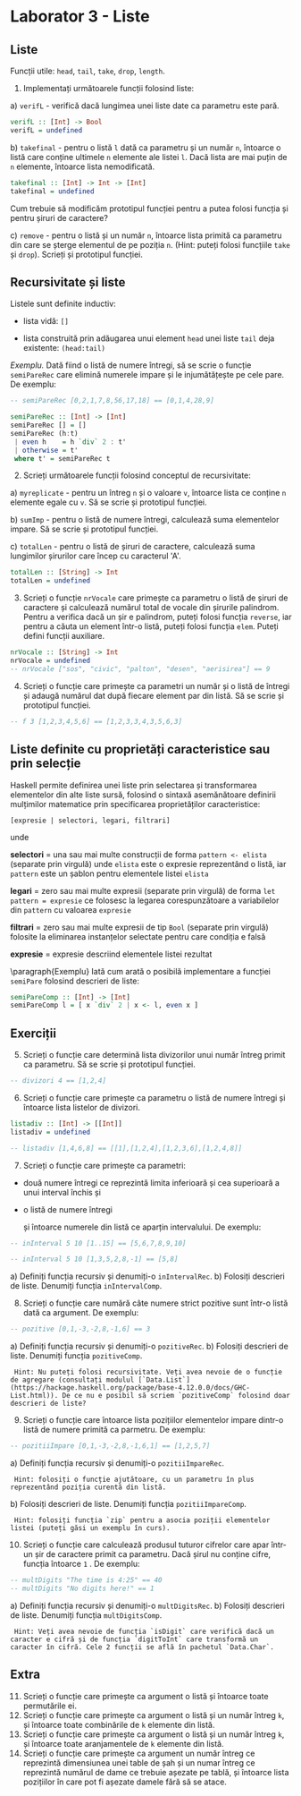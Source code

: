 # Laborator 3 - Liste

## Liste

Funcții utile: `head`, `tail`, `take`, `drop`, `length`.

1. Implementați următoarele funcții folosind liste:

a) `verifL` - verifică dacă lungimea unei liste date ca parametru este pară.

``` haskell 
verifL :: [Int] -> Bool
verifL = undefined
```

b) `takefinal` - pentru o listă `l` dată ca parametru și un număr `n`, întoarce o listă care conține ultimele `n` elemente ale listei `l`. Dacă lista are mai puțin de `n` elemente, întoarce lista nemodificată.

``` haskell 
takefinal :: [Int] -> Int -> [Int]
takefinal = undefined
```

Cum trebuie să modificăm prototipul funcției pentru a putea folosi funcția și pentru șiruri de caractere?

c) `remove` - pentru o listă și un număr `n`, întoarce lista primită ca parametru din care se șterge elementul de pe poziția `n`. (Hint: puteți folosi funcțiile `take` și `drop`). Scrieți și prototipul funcției.

## Recursivitate și liste

Listele sunt definite inductiv:

  - lista vidă: `[]`
  
  - lista construită prin adăugarea unui element `head` unei liste `tail` deja existente: `(head:tail)`

_Exemplu._ Dată fiind o listă de numere întregi, să se scrie o funcție `semiPareRec` care elimină numerele impare și le injumătățește pe cele pare. De exemplu:

``` haskell
-- semiPareRec [0,2,1,7,8,56,17,18] == [0,1,4,28,9]

semiPareRec :: [Int] -> [Int]
semiPareRec [] = []
semiPareRec (h:t)
 | even h    = h `div` 2 : t'
 | otherwise = t'
 where t' = semiPareRec t
```

2. Scrieți următoarele funcții folosind conceptul de recursivitate:

a) `myreplicate` - pentru un întreg `n` și o valoare `v`, întoarce lista ce conține `n` elemente egale cu `v`. Să se scrie și prototipul funcției.

b) `sumImp` - pentru o listă de numere întregi, calculează suma elementelor impare. Să se scrie și prototipul funcției.

c) `totalLen` - pentru o listă de șiruri de caractere, calculează suma lungimilor șirurilor care încep cu caracterul 'A'.

``` haskell
totalLen :: [String] -> Int
totalLen = undefined
```

3. Scrieți o funcție `nrVocale` care primește ca parametru o listă de șiruri de caractere și calculează numărul total de vocale din șirurile palindrom. Pentru a verifica dacă un șir e palindrom, puteți folosi funcția `reverse`, iar pentru a căuta un element într-o listă, puteți folosi funcția `elem`. Puteți defini funcții auxiliare.

``` haskell
nrVocale :: [String] -> Int
nrVocale = undefined
-- nrVocale ["sos", "civic", "palton", "desen", "aerisirea"] == 9
```

4. Scrieți o funcție  care primește ca parametri un număr și o listă de întregi și adaugă numărul dat după fiecare  element par din listă. Să se scrie și prototipul funcției.

``` haskell 
-- f 3 [1,2,3,4,5,6] == [1,2,3,3,4,3,5,6,3]
```

## Liste definite cu proprietăți caracteristice sau prin selecție

Haskell permite definirea unei liste prin selectarea și transformarea elementelor din alte liste sursă, folosind o sintaxă asemănătoare definirii mulțimilor matematice prin specificarea proprietăților caracteristice:

```
[expresie | selectori, legari, filtrari]
```

unde

__selectori__ = una sau mai multe construcții de forma `pattern <- elista` (separate prin virgulă) unde `elista` este o expresie reprezentând o listă, iar `pattern` este un șablon pentru elementele listei `elista`

__legari__ = zero sau mai multe expresii (separate prin virgulă) de forma
    `let pattern = expresie` ce folosesc la legarea corespunzătoare a
    variabilelor din `pattern` cu valoarea `expresie`

__filtrari__ = zero sau mai multe expresii de tip `Bool`
    (separate prin virgulă) folosite la eliminarea instanțelor selectate pentru
    care condiția e falsă

__expresie__ = expresie descriind elementele listei rezultat

\paragraph{Exemplu} Iată cum arată o posibilă implementare a funcției
`semiPare` folosind descrieri de liste:

``` haskell
semiPareComp :: [Int] -> [Int]
semiPareComp l = [ x `div` 2 | x <- l, even x ]
```

## Exerciții

5. Scrieți o funcție care determină lista divizorilor unui număr întreg primit ca parametru. Să se scrie și prototipul funcției.

``` haskell
-- divizori 4 == [1,2,4]
```

6. Scrieți o funcție care primește ca parametru o listă de numere întregi și întoarce lista listelor de divizori.

``` haskell
listadiv :: [Int] -> [[Int]]
listadiv = undefined

-- listadiv [1,4,6,8] == [[1],[1,2,4],[1,2,3,6],[1,2,4,8]]
```

7. Scrieți o funcție care primește ca parametri:

- două numere întregi ce reprezintă limita inferioară și cea superioară a unui interval închis și

- o listă de numere întregi

   și întoarce numerele din listă ce aparțin intervalului. 
De exemplu:

``` haskell
-- inInterval 5 10 [1..15] == [5,6,7,8,9,10]

-- inInterval 5 10 [1,3,5,2,8,-1] == [5,8]
```

   a) Definiți funcția recursiv și denumiți-o `inIntervalRec`.
   b) Folosiți descrieri de liste. Denumiți funcția `inIntervalComp`.

8. Scrieți o funcție care numără câte numere strict pozitive sunt într-o listă dată ca argument. De exemplu:

``` haskell
-- pozitive [0,1,-3,-2,8,-1,6] == 3
```

 a) Definiți funcția recursiv și denumiți-o `pozitiveRec`.
 b) Folosiți descrieri de liste. Denumiți funcția `pozitiveComp`.
  
     Hint: Nu puteți folosi recursivitate. Veți avea nevoie de o funcție de agregare (consultați modulul [`Data.List`](https://hackage.haskell.org/package/base-4.12.0.0/docs/GHC-List.html)). De ce nu e posibil să scriem `pozitiveComp` folosind doar descrieri de liste?

9. Scrieți o funcție care întoarce lista pozițiilor elementelor impare dintr-o listă de numere primită ca parmetru. De exemplu:

``` haskell
-- pozitiiImpare [0,1,-3,-2,8,-1,6,1] == [1,2,5,7]
```

  a) Definiți funcția recursiv și denumiți-o `pozitiiImpareRec`.
  
     Hint: folosiți o funcție ajutătoare, cu un parametru în plus reprezentând poziția curentă din listă.
    
  b) Folosiți descrieri de liste. Denumiți funcția `pozitiiImpareComp`.
     
     Hint: folosiți funcția `zip` pentru a asocia poziții elementelor listei (puteți găsi un exemplu în curs).

10. Scrieți o funcție care calculează produsul tuturor cifrelor care apar într-un șir de caractere primit ca parametru. Dacă șirul nu conține cifre, funcția întoarce `1` . De exemplu:

``` haskell
-- multDigits "The time is 4:25" == 40
-- multDigits "No digits here!" == 1
```

  a) Definiți funcția recursiv și denumiți-o `multDigitsRec`.
  b) Folosiți descrieri de liste. Denumiți funcția `multDigitsComp`.
  
     Hint: Veți avea nevoie de funcția `isDigit` care verifică dacă un caracter e cifră și de funcția `digitToInt` care transformă un caracter în cifră. Cele 2 funcții se află în pachetul `Data.Char`.


## Extra

11. Scrieți o funcție care primește ca argument o listă și întoarce toate permutările ei.
12. Scrieți o funcție care primește ca argument o listă și un număr întreg `k`, și întoarce toate combinările de `k` elemente din listă. 
13. Scrieți o funcție care primește ca argument o listă și un număr întreg `k`, și întoarce toate aranjamentele de `k` elemente din listă. 
14. Scrieți o funcție care primește ca argument un număr întreg ce reprezintă dimensiunea unei table de șah și un numar întreg ce reprezintă numărul de dame ce trebuie așezate pe tablă, și întoarce lista pozițiilor în care pot fi așezate damele fără să se atace.